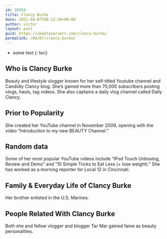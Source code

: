 ```yaml
---
id: 10354
title: Clancy Burke
date: 2021-04-07T08:12:30+00:00
author: victor
layout: post
guid: https://ukdataservers.com/clancy-burke/
permalink: /04/07/clancy-burke/
---
```


* some text
{: toc}


## Who is Clancy Burke



Beauty and lifestyle vlogger known for her self-titled Youtube channel and Candidly Clancy blog. She&#8217;s gained more than 70,000 subscribers posting vlogs, hauls, tag videos. She also captains a daily vlog channel called Daily Clancy.

                
                
                
## Prior to Popularity



She created her YouTube channel in November 2009, opening with the video &#8220;Introduction to my new BEAUTY Channel.&#8221;

                
                
                
## Random data



Some of her most popular YouTube videos include &#8220;iPod Touch Unboxing, Review and Demo&#8221; and &#8220;10 Simple Tricks to Eat Less (+ lose weight).&#8221; She has worked as a morning reporter for Local 12 in Cincinnati.

                
                
                
## Family & Everyday Life of Clancy Burke



Her brother enlisted in the U.S. Marines.

                
                
                
## People Related With Clancy Burke



Both she and fellow vlogger and blogger Tar Mar gained fame as beauty personalities.

                
              
            
          
          
          